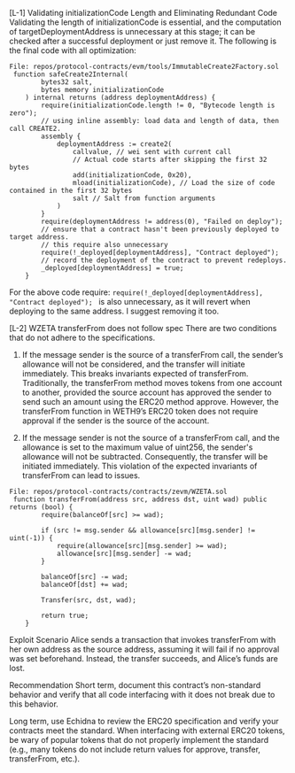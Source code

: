 [L-1] Validating initializationCode Length and Eliminating Redundant Code
Validating the length of initializationCode is essential, and the computation of targetDeploymentAddress is unnecessary at this stage; it can be checked after a successful deployment or just remove it. The following is the final code with all optimization:
```solidity
File: repos/protocol-contracts/evm/tools/ImmutableCreate2Factory.sol
 function safeCreate2Internal(
        bytes32 salt,
        bytes memory initializationCode
    ) internal returns (address deploymentAddress) {
        require(initializationCode.length != 0, "Bytecode length is zero");
        // using inline assembly: load data and length of data, then call CREATE2.
        assembly {
            deploymentAddress := create2(
                callvalue, // wei sent with current call
                // Actual code starts after skipping the first 32 bytes
                add(initializationCode, 0x20),
                mload(initializationCode), // Load the size of code contained in the first 32 bytes
                salt // Salt from function arguments
            )
        }
        require(deploymentAddress != address(0), "Failed on deploy");
        // ensure that a contract hasn't been previously deployed to target address.
        // this require also unnecessary
        require(!_deployed[deploymentAddress], "Contract deployed");
        // record the deployment of the contract to prevent redeploys.
        _deployed[deploymentAddress] = true;
    }

```
For the above code require: 
```require(!_deployed[deploymentAddress], "Contract deployed"); ```
is also unnecessary, as it will revert when deploying to the same address. I suggest removing it too.

[L-2] WZETA transferFrom does not follow spec
There are two conditions that do not adhere to the specifications.
1. If the message sender is the source of a transferFrom call, the sender’s allowance will not
be considered, and the transfer will initiate immediately. This breaks invariants expected of
transferFrom.
Traditionally, the transferFrom method moves tokens from one account to another,
provided the source account has approved the sender to send such an amount using the
ERC20 method approve. However, the transferFrom function in WETH9’s ERC20 token
does not require approval if the sender is the source of the account.

2. If the message sender is not the source of a transferFrom call, and the allowance is set to the maximum value of uint256, the sender's allowance will not be subtracted. Consequently, the transfer will be initiated immediately. This violation of the expected invariants of transferFrom can lead to issues.

```solidity
File: repos/protocol-contracts/contracts/zevm/WZETA.sol
 function transferFrom(address src, address dst, uint wad) public returns (bool) {
        require(balanceOf[src] >= wad);

        if (src != msg.sender && allowance[src][msg.sender] != uint(-1)) {
            require(allowance[src][msg.sender] >= wad);
            allowance[src][msg.sender] -= wad;
        }

        balanceOf[src] -= wad;
        balanceOf[dst] += wad;

        Transfer(src, dst, wad);

        return true;
    }

```
Exploit Scenario
Alice sends a transaction that invokes transferFrom with her own address as the source
address, assuming it will fail if no approval was set beforehand. Instead, the transfer
succeeds, and Alice’s funds are lost.

Recommendation
Short term, document this contract’s non-standard behavior and verify that all code
interfacing with it does not break due to this behavior.

Long term, use Echidna to review the ERC20 specification and verify your contracts meet
the standard. When interfacing with external ERC20 tokens, be wary of popular tokens that
do not properly implement the standard (e.g., many tokens do not include return values for
approve, transfer, transferFrom, etc.).

